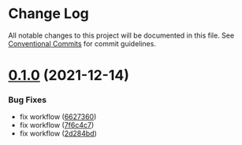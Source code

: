 # Change Log

All notable changes to this project will be documented in this file.
See [Conventional Commits](https://conventionalcommits.org) for commit guidelines.

# [0.1.0](https://github.com/toa-io/toa/compare/v0.1.0-dev.0...v0.1.0) (2021-12-14)


### Bug Fixes

* fix workflow ([6627360](https://github.com/toa-io/toa/commit/662736092e70565ec7eeb648ea9591decd28daee))
* fix workflow ([7f6c4c7](https://github.com/toa-io/toa/commit/7f6c4c78d5465f2ae05a8fadf473638d2c140c57))
* fix workflow ([2d284bd](https://github.com/toa-io/toa/commit/2d284bdcf0b2df0eaf46471829d4a8fac628504c))
